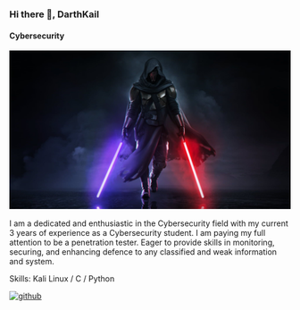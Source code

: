 ### Hi there 👋, DarthKail
#### Cybersecurity
![Cybersecurity](https://github.com/UukailDaBest/UukailDaBest/blob/main/wp11440836-star-wars-revan-wallpapers.jpg)

I am a dedicated and enthusiastic in the Cybersecurity field with my current 3 years of experience as a Cybersecurity student. I am paying my full attention to be a penetration tester. Eager to provide skills in monitoring, securing, and enhancing defence to any classified and weak information and system. 

Skills: Kali Linux / C / Python



[<img src='https://cdn.jsdelivr.net/npm/simple-icons@3.0.1/icons/github.svg' alt='github' height='40'>](https://github.com/UukailDaBest)  
